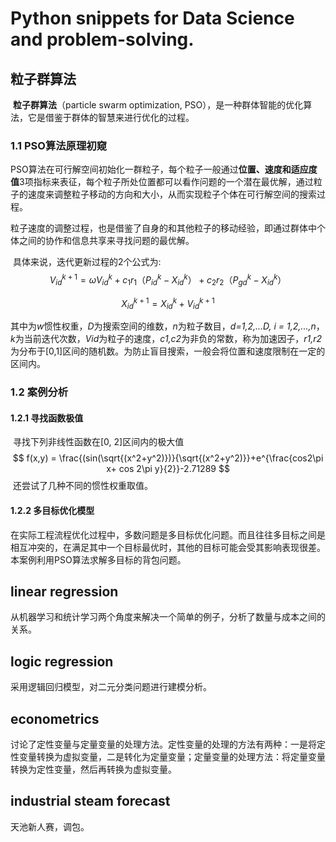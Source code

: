 Python snippets for Data Science and problem-solving.
===========

## 粒子群算法

​		**粒子群算法**（particle swarm optimization, PSO），是一种群体智能的优化算法，它是借鉴于群体的智慧来进行优化的过程。

### 1.1 PSO算法原理初窥

​		PSO算法在可行解空间初始化一群粒子，每个粒子一般通过**位置、速度和适应度值**3项指标来表征，每个粒子所处位置都可以看作问题的一个潜在最优解，通过粒子的速度来调整粒子移动的方向和大小，从而实现粒子个体在可行解空间的搜索过程。

​		粒子速度的调整过程，也是借鉴了自身的和其他粒子的移动经验，即通过群体中个体之间的协作和信息共享来寻找问题的最优解。

​		具体来说，迭代更新过程的2个公式为:
$$
V_{id}^{k+1} = \omega V_{id}^{k} + c_1r_1（P_{id}^{k}-X_{id}^{k}）+c_2r_2（P_{gd}^{k}-X_{id}^{k}）
$$

$$
X_{id}^{k+1} = X_{id}^{k} + V_{id}^{k+1}
$$

​		其中为*w*惯性权重，*D*为搜索空间的维数，*n*为粒子数目，*d=1,2,...D, i = 1,2,...,n*，*k*为当前迭代次数，*Vid*为粒子的速度，*c1,c2*为非负的常数，称为加速因子，*r1,r2*为分布于[0,1]区间的随机数。为防止盲目搜索，一般会将位置和速度限制在一定的区间内。

### 1.2 案例分析	

#### 1.2.1 寻找函数极值	

​		寻找下列非线性函数在[0, 2]区间内的极大值
$$
f(x,y) = \frac{(sin(\sqrt{(x^2+y^2)})}{\sqrt{(x^2+y^2)}}+e^{\frac{cos2\pi x+ cos 2\pi y}{2}}-2.71289
$$
​		还尝试了几种不同的惯性权重取值。

#### 1.2.2 多目标优化模型

​		在实际工程流程优化过程中，多数问题是多目标优化问题。而且往往多目标之间是相互冲突的，在满足其中一个目标最优时，其他的目标可能会受其影响表现很差。本案例利用PSO算法求解多目标的背包问题。

## linear regression

 从机器学习和统计学习两个角度来解决一个简单的例子，分析了数量与成本之间的关系。

## logic regression

采用逻辑回归模型，对二元分类问题进行建模分析。

## econometrics

 讨论了定性变量与定量变量的处理方法。定性变量的处理的方法有两种：一是将定性变量转换为虚拟变量，二是转化为定量变量；定量变量的处理方法：将定量变量转换为定性变量，然后再转换为虚拟变量。

## industrial steam forecast

天池新人赛，调包。







